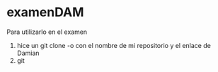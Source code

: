 # examenDAM
Para utilizarlo en el examen

1. hice un git clone -o con el nombre de mi repositorio y el enlace de Damian
2. git


